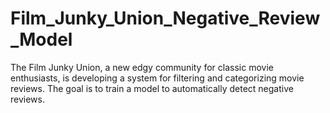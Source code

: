 # Film_Junky_Union_Negative_Review_Model
The Film Junky Union, a new edgy community for classic movie enthusiasts, is developing a system for filtering and categorizing movie reviews. The goal is to train a model to automatically detect negative reviews.
